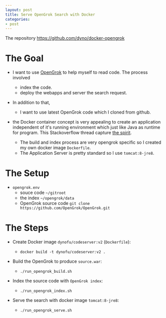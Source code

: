 ```yaml
---
layout: post
title: Serve OpenGrok Search with Docker
categories:
- post
---
```


The repository https://github.com/dyno/docker-opengrok

The Goal
========

* I want to use [OpenGrok](https://github.com/OpenGrok/OpenGrok) to help myself to read code.
The process involved
  - index the code.
  - deploy the webapps and server the search request.

* In addition to that,
  - I want to use latest OpenGrok code which I cloned from github.

* the Docker container concept is very appealing to create an application independent of
it's running environment which just like Java as runtime for program. This Stackoverflow thread capture
[the spirit](http://stackoverflow.com/questions/26734402/how-to-upgrade-docker-container-after-its-image-changed).
  - The build and index process are very opengrok specific so I created my own docker image `Dockerfile`.
  - The Application Server is pretty standard so I use `tomcat:8-jre8`.

The Setup
=========

* `opengrok.env`
  - souce code `~/gitroot`
  - the index `~/opengrok/data`
  - OpenGrok source code `git clone https://github.com/OpenGrok/OpenGrok.git`


The Steps
=========

* Create Docker image `dynofu/codeserver:v2` (`Dockerfile`):
  - `docker build -t dynofu/codeserver:v2 .`

* Build the OpenGrok to produce `source.war`:
  - `./run_opengrok_build.sh`

* Index the source code with `OpenGrok index`:
  - `./run_opengrok_index.sh`

* Serve the search with docker image `tomcat:8-jre8`:
  - `./run_opengrok_serve.sh`


